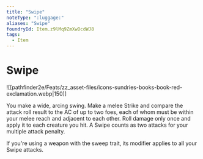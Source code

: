 ```yaml
---
title: "Swipe"
noteType: ":luggage:"
aliases: "Swipe"
foundryId: Item.z9lMq9ZmXwDcdWJ8
tags:
  - Item
---
```


# Swipe
![[pathfinder2e/Feats/zz_asset-files/icons-sundries-books-book-red-exclamation.webp|150]]

You make a wide, arcing swing. Make a melee Strike and compare the attack roll result to the AC of up to two foes, each of whom must be within your melee reach and adjacent to each other. Roll damage only once and apply it to each creature you hit. A Swipe counts as two attacks for your multiple attack penalty.

If you're using a weapon with the sweep trait, its modifier applies to all your Swipe attacks.
